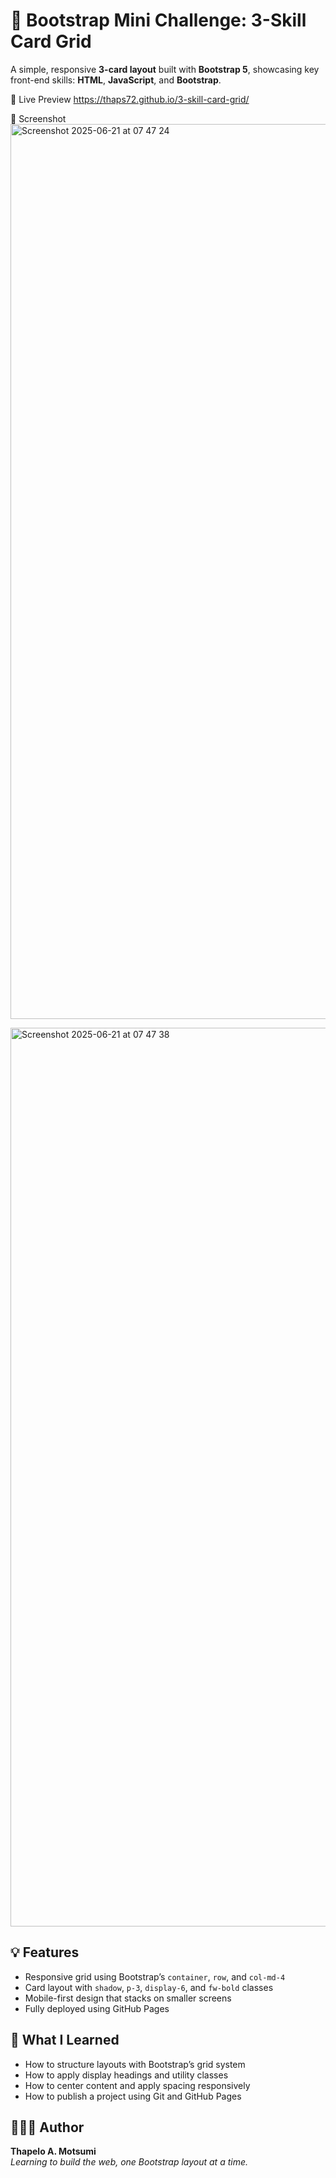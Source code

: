 # 🧠 Bootstrap Mini Challenge: 3-Skill Card Grid
A simple, responsive **3-card layout** built with **Bootstrap 5**, showcasing key front-end skills: **HTML**, **JavaScript**, and **Bootstrap**.

🚀 Live Preview
 https://thaps72.github.io/3-skill-card-grid/ 

 📸 Screenshot
<img width="1432" alt="Screenshot 2025-06-21 at 07 47 24" src="https://github.com/user-attachments/assets/6900f6db-06b5-4bab-8c3b-b2edcf13514f" />

<img width="1438" alt="Screenshot 2025-06-21 at 07 47 38" src="https://github.com/user-attachments/assets/0be8a2a7-f1c3-4e55-b7dc-0c77587593df" />


## 💡 Features

- Responsive grid using Bootstrap’s `container`, `row`, and `col-md-4`
- Card layout with `shadow`, `p-3`, `display-6`, and `fw-bold` classes
- Mobile-first design that stacks on smaller screens
- Fully deployed using GitHub Pages

## 📌 What I Learned

- How to structure layouts with Bootstrap’s grid system
- How to apply display headings and utility classes
- How to center content and apply spacing responsively
- How to publish a project using Git and GitHub Pages

## 🙋🏽‍♂️ Author

**Thapelo A. Motsumi**  
_Learning to build the web, one Bootstrap layout at a time._
